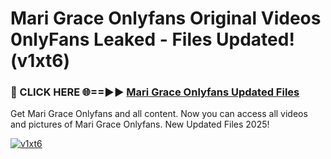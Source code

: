 # Mari Grace Onlyfans Original Videos 0nlyFans Leaked - Files Updated! (v1xt6)

<h3>🔴 CLICK HERE 🌐==►► <a href="https://tinyurl.com/ms9xzufz" rel="nofollow">Mari Grace Onlyfans Updated Files</a></h3>

Get Mari Grace Onlyfans and all content. Now you can access all videos and pictures of Mari Grace Onlyfans. New Updated Files 2025!

[![v1xt6](https://i.imgur.com/ppqm5kG.gif)](https://tinyurl.com/ms9xzufz)
